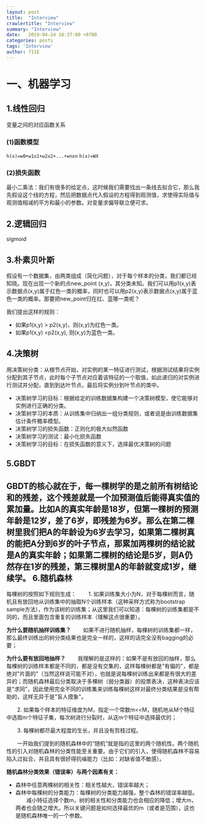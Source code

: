 ```yaml
---
layout: post
title:  "Interview"
crawlertitle: "Interview"
summary: "Interview"
date:   2019-04-24 10:37:00 +0700
categories: posts
tags: 'Interview'
author: 711E
---
```

一、机器学习
===
1.线性回归
---
变量之间的对应函数关系
### (1)函数模型
`h(x)=w0+w1x1+w2x2+...+wnxn`
`h(x)=WX`
### (2)损失函数
最小二乘法：我们有很多的给定点，这时候我们需要找出一条线去拟合它，那么我先假设这个线的方程，然后把数据点代入假设的方程得到观测值，求使得实际值与观测值相减的平方和最小的参数。对变量求偏导联立便可求。

2.逻辑回归
---
sigmoid

3.朴素贝叶斯
---
假设有一个数据集，由两类组成（简化问题），对于每个样本的分类，我们都已经知晓。现在出现一个新的点new_point (x,y)，其分类未知。我们可以用p1(x,y)表示数据点(x,y)属于红色一类的概率，同时也可以用p2(x,y)表示数据点(x,y)属于蓝色一类的概率。那要把new_point归在红、蓝哪一类呢？

我们提出这样的规则：
 * 如果p1(x,y) > p2(x,y)，则(x,y)为红色一类。
 * 如果p1(x,y) <p2(x,y),  则(x,y)为蓝色一类。

4.决策树
---
用决策树分类：从根节点开始，对实例的某一特征进行测试，根据测试结果将实例分配到其子节点，此时每个子节点对应着该特征的一个取值，如此递归的对实例进行测试并分配，直到到达叶节点，最后将实例分到叶节点的类中。
* 决策树学习的目标：根据给定的训练数据集构建一个决策树模型，使它能够对实例进行正确的分类。
* 决策树学习的本质：从训练集中归纳出一组分类规则，或者说是由训练数据集估计条件概率模型。
* 决策树学习的损失函数：正则化的极大似然函数
* 决策树学习的测试：最小化损失函数
* 决策树学习的目标：在损失函数的意义下，选择最优决策树的问题

5.GBDT
---
GBDT的核心就在于，每一棵树学的是之前所有树结论和的残差，这个残差就是一个加预测值后能得真实值的累加量。比如A的真实年龄是18岁，但第一棵树的预测年龄是12岁，差了6岁，即残差为6岁。那么在第二棵树里我们把A的年龄设为6岁去学习，如果第二棵树真的能把A分到6岁的叶子节点，那累加两棵树的结论就是A的真实年龄；如果第二棵树的结论是5岁，则A仍然存在1岁的残差，第三棵树里A的年龄就变成1岁，继续学。
6.随机森林
---
每棵树的按照如下规则生成：
　　1. 如果训练集大小为N，对于每棵树而言，随机且有放回地从训练集中的抽取N个训练样本（这种采样方式称为bootstrap sample方法），作为该树的训练集；从这里我们可以知道：每棵树的训练集都是不同的，而且里面包含重复的训练样本（理解这点很重要）。

**为什么要随机抽样训练集？**
　　如果不进行随机抽样，每棵树的训练集都一样，那么最终训练出的树分类结果也是完全一样的，这样的话完全没有bagging的必要；

**为什么要有放回地抽样？**
　　我理解的是这样的：如果不是有放回的抽样，那么每棵树的训练样本都是不同的，都是没有交集的，这样每棵树都是"有偏的"，都是绝对"片面的"（当然这样说可能不对），也就是说每棵树训练出来都是有很大的差异的；而随机森林最后分类取决于多棵树（弱分类器）的投票表决，这种表决应该是"求同"，因此使用完全不同的训练集来训练每棵树这样对最终分类结果是没有帮助的，这样无异于是"盲人摸象"。

　　2. 如果每个样本的特征维度为M，指定一个常数m<<M，随机地从M个特征中选取m个特征子集，每次树进行分裂时，从这m个特征中选择最优的；

　　3. 每棵树都尽最大程度的生长，并且没有剪枝过程。

　　一开始我们提到的随机森林中的“随机”就是指的这里的两个随机性。两个随机性的引入对随机森林的分类性能至关重要。由于它们的引入，使得随机森林不容易陷入过拟合，并且具有很好得抗噪能力（比如：对缺省值不敏感）。

**随机森林分类效果（错误率）与两个因素有关：**
* 森林中任意两棵树的相关性：相关性越大，错误率越大；
* 森林中每棵树的分类能力：每棵树的分类能力越强，整个森林的错误率越低。
　　减小特征选择个数m，树的相关性和分类能力也会相应的降低；增大m，两者也会随之增大。所以关键问题是如何选择最优的m（或者是范围），这也是随机森林唯一的一个参数。
